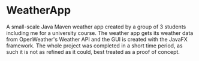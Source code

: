 # WeatherApp

A small-scale Java Maven weather app created by a group of 3 students including me for a university course. The weather app gets its weather data from OpenWeather's Weather API and the GUI is created with the JavaFX framework. The whole project was completed in a short time period, as such it is not as refined as it could, best treated as a proof of concept.
